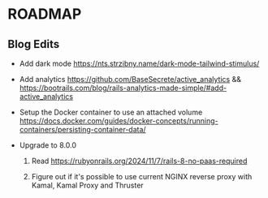 # ROADMAP

## Blog Edits

- Add dark mode <https://nts.strzibny.name/dark-mode-tailwind-stimulus/>

- Add analytics <https://github.com/BaseSecrete/active_analytics> && <https://bootrails.com/blog/rails-analytics-made-simple/#add-active_analytics>

- Setup the Docker container to use an attached volume <https://docs.docker.com/guides/docker-concepts/running-containers/persisting-container-data/>

- Upgrade to 8.0.0

    1. Read <https://rubyonrails.org/2024/11/7/rails-8-no-paas-required>

    2. Figure out if it's possible to use current NGINX reverse proxy with Kamal, Kamal Proxy and Thruster
